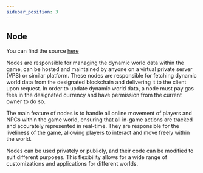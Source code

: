 ```yaml
---
sidebar_position: 3
---
```


## Node

You can find the source [here](https://github.com/Endlesswebworlds/EwwNode)

Nodes are responsible for managing the dynamic world data within the game, can be hosted and maintained by anyone on a virtual private server (VPS) or similar
platform. These nodes are responsible for fetching dynamic world data from the designated blockchain and delivering it to the client upon request. In order to
update dynamic world data, a node must pay gas fees in the designated currency and have permission from the current owner to do so.

The main feature of nodes is to handle all online movement of players and NPCs within the game world, ensuring that all in-game actions are tracked and
accurately represented in real-time. They are responsible for the liveliness of the game, allowing players to interact and move freely within the world.

Nodes can be used privately or publicly, and their code can be modified to suit different purposes. This flexibility allows for a wide range of customizations
and applications for different worlds.
